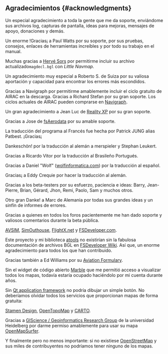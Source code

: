 ## Agradecimientos {#acknowledgments}

Un especial agradecimiento a toda la gente que me da soporte, enviándome sus archivos log, capturas de pantalla, ideas para mejoras, mensajes de apoyo, donaciones y demás.

Un enorme !Gracias¡ a Paul Watts por su soporte, por sus pruebas, consejos, enlaces de herramientas increíbles y por todo su trabajo en el manual.

Muchas gracias a [Hervé Sors](http://www.aero.sors.fr) por permitirme incluir su archivo actualizado`magdecl.bgl` con _Little Navmap_.

Un agradecimiento muy especial a Roberto S. de Suiza por su valiosa aportación y capacidad para encontrar los errores más escondidos.

Gracias a Navigraph por permitirme amablemente incluir el ciclo gratuito de AIRAC en la descarga. Gracias a Richard Stefan por su gran soporte.
Los ciclos actuales de AIRAC pueden comprarse en [Navigraph](http://www.navigraph.com).

Un gran agradecimiento a Jean Luc de [Reality XP](http://www.reality-xp.com) por su gran soporte.

Gracias a Jose de [fsAerodata](https://www.fsaerodata.com/) por su amable soporte.

La traducción del programa al Francés fue hecha por Patrick JUNG alias Patbest.
¡Gracias¡

Dankeschön! por la traducción al alemán a merspieler y Stephan Leukert.

Gracias a Ricardo Vitor por la traducción al Brasileño Portugués.

Gracias a Daniel "Wolf" \([wolfinformatica.com](http://wolfinformatica.com)\) por la traducción al español.

Gracias¡ a Eddy Crequie por hacer la traducción al alemán.

Gracias a los beta-testers por su esfuerzo, paciencia e ideas: Barry, Jean-Pierre, Brian, Gérard, Jhon, Remi, Paolo, Sam y muchos otros.

Otro gran Danke! a Marc de Alemania por todas sus grandes ideas y un sinfín de informes de errores.

Gracias a quienes en todos los foros pacientemente me han dado soporte y valiosos  comentarios durante la beta pública.

[AVSIM](https://www.avsim.com), [SimOuthouse](http://www.sim-outhouse.com), [FlightX.net](https://flightx.net) y [FSDeveloper.com](https://www.fsdeveloper.com).

Este proyecto y mi biblioteca [atools](https://github.com/albar965/atools) no existirían sin la fabulosa documentación de archivos BGL en [FSDeveloper Wiki](https://www.fsdeveloper.com/wiki). Así que, un enorme agradecimiento para todos los que han contribuido.

Gracias también a Ed Williams por su [Aviation Formulary](http://www.edwilliams.org/avform.htm).

Sin el widget de código abierto [Marble](https://marble.kde.org) que me permitió acceso a visualizar todos los mapas, todavía estaría ocupado haciéndolo por mi cuenta durante años.

Sin [Qt application framework](https://www.qt.io) no podría dibujar un simple botón.
No deberíamos olvidar todos los servicios que proporcionan mapas de forma gratuita:

[Stamen Design](http://maps.stamen.com), [OpenTopoMap](https://www.opentopomap.org) y [CARTO](https://carto.com/).

Gracias a [GIScience / Geoinformatics Research Group](https://www.geog.uni-heidelberg.de/gis/index_en.html) de la universidad Heidelberg por darme permiso amablemente para usar su mapa [OpenMapSurfer](http://korona.geog.uni-heidelberg.de).

Y finalmente pero no menos importante: si no existiese [OpenStreetMap](https://www.openstreetmap.org) y sus miles de contribuyentes no podríamos tener ninguno de los mapas.